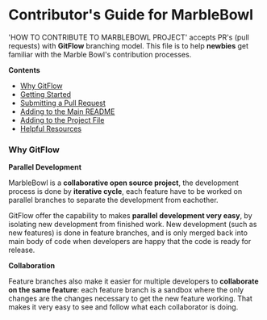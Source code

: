 # Contributor's Guide for MarbleBowl

'HOW TO CONTRIBUTE TO MARBLEBOWL PROJECT' accepts PR's (pull requests) with **GitFlow** branching model.
This file is to help **newbies** get familiar with the Marble Bowl's contribution processes.

**Contents**

- [Why GitFlow](#why-gitflow)
- [Getting Started](#getting-started)
- [Submitting a Pull Request](#submitting-a-pull-request)
- [Adding to the Main README](#adding-to-the-main-readme)
- [Adding to the Project File](#adding-to-the-project-file)
- [Helpful Resources](#helpful-resources)


### Why GitFlow

**Parallel Development**

MarbleBowl is a **collaborative open source project**, the development process is done by **iterative cycle**, each feature have to be worked on parallel branches to separate the development from eachother.

GitFlow offer the capability to makes **parallel development very easy**, by isolating new development from finished work. New development (such as new features) is done in feature branches, and is only merged back into main body of code when developers are happy that the code is ready for release.

**Collaboration**

Feature branches also make it easier for multiple developers to **collaborate on the same feature**: each feature branch is a sandbox where the only changes are the changes necessary to get the new feature working. That makes it very easy to see and follow what each collaborator is doing.
